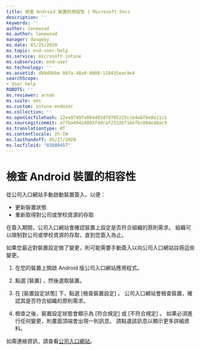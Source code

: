 ```yaml
---
title: 檢查 Android 裝置的相容性 | Microsoft Docs
description: ''
keywords: ''
author: lenewsad
ms.author: lanewsad
manager: dougeby
ms.date: 03/25/2020
ms.topic: end-user-help
ms.service: microsoft-intune
ms.subservice: end-user
ms.technology: ''
ms.assetid: d98d9bbe-98fa-48a9-8808-110435eac9e4
searchScope:
- User help
ROBOTS: ''
ms.reviewer: arnab
ms.suite: ems
ms.custom: intune-enduser
ms.collection: ''
ms.openlocfilehash: 12ea9749fa064493dfd785225ccb4abf8e8e11c5
ms.sourcegitcommit: a77ba49424803fddcaf23326f1befbc004e48ac9
ms.translationtype: HT
ms.contentlocale: zh-TW
ms.lasthandoff: 05/27/2020
ms.locfileid: "83880457"
---
```

# <a name="check-compliance-on-your-android-device"></a>檢查 Android 裝置的相容性  
從公司入口網站手動啟動裝置簽入，以便：

* 更新裝置狀態 
* 重新取得對公司或學校資源的存取 

在簽入期間，公司入口網站會確認裝置上設定是否符合組織的原則需求。  組織可以限制對公司或學校資源的存取，直到您簽入為止。  

如果您最近對裝置設定做了變更，則可能需要手動簽入以向公司入口網站註冊這些變更。 

1. 在您的裝置上開啟 Android 版公司入口網站應用程式。  

2. 點選 [裝置]  ，然後選取裝置。  

3. 在 [裝置設定狀態]  下，點選 [檢查裝置設定]  。 公司入口網站會檢查裝置，確認其是否符合組織的原則需求。 

4. 檢查之後，裝置設定狀態會顯示為 [符合規定]  或 [不符合規定]  。 如果必須進行任何變更，則畫面頂端會出現一則訊息。 請點選該訊息以顯示更多詳細資料。 

如需連絡資訊，請查看[公司入口網站](https://go.microsoft.com/fwlink/?linkid=2010980)。  
